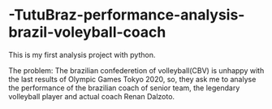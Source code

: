 # -TutuBraz-performance-analysis-brazil-voleyball-coach
This is my first analysis project with python.


The problem: The brazilian confederetion of volleyball(CBV) is unhappy with the last results of Olympic Games Tokyo 2020, so, they ask me to analyse the performance of the brazilian coach of senior team, the legendary volleyball player and actual coach Renan Dalzoto.
